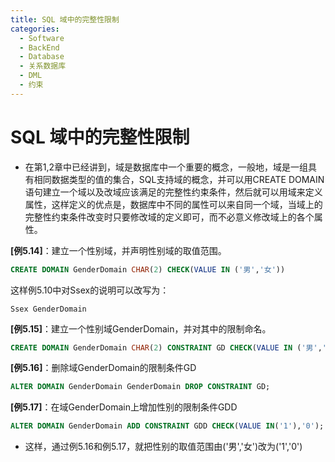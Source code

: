 ```yaml
---
title: SQL 域中的完整性限制
categories:
  - Software
  - BackEnd
  - Database
  - 关系数据库
  - DML
  - 约束
---
```

# SQL 域中的完整性限制

- 在第1,2章中已经讲到，域是数据库中一个重要的概念，一般地，域是一组具有相同数据类型的值的集合，SQL支持域的概念，并可以用CREATE DOMAIN语句建立一个域以及改域应该满足的完整性约束条件，然后就可以用域来定义属性，这样定义的优点是，数据库中不同的属性可以来自同一个域，当域上的完整性约束条件改变时只要修改域的定义即可，而不必意义修改域上的各个属性。

**[例5.14]**：建立一个性别域，并声明性别域的取值范围。

```sql
CREATE DOMAIN GenderDomain CHAR(2) CHECK(VALUE IN ('男','女'))
```

这样例5.10中对Ssex的说明可以改写为：

```
Ssex GenderDomain
```

**[例5.15]**：建立一个性别域GenderDomain，并对其中的限制命名。

```sql
CREATE DOMAIN GenderDomain CHAR(2) CONSTRAINT GD CHECK(VALUE IN ('男','女'));
```

**[例5.16]**：删除域GenderDomain的限制条件GD

```sql
ALTER DOMAIN GenderDomain GenderDomain DROP CONSTRAINT GD;
```

**[例5.17]**：在域GenderDomain上增加性别的限制条件GDD

```sql
ALTER DOMAIN GenderDomain ADD CONSTRAINT GDD CHECK(VALUE IN('1'),'0');
```

- 这样，通过例5.16和例5.17，就把性别的取值范围由('男','女')改为('1','0')